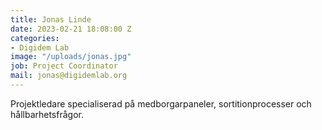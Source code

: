 ```yaml
---
title: Jonas Linde
date: 2023-02-21 18:08:00 Z
categories:
- Digidem Lab
image: "/uploads/jonas.jpg"
job: Project Coordinator
mail: jonas@digidemlab.org
---
```


Projektledare specialiserad på medborgarpaneler, sortitionprocesser och hållbarhetsfrågor.
